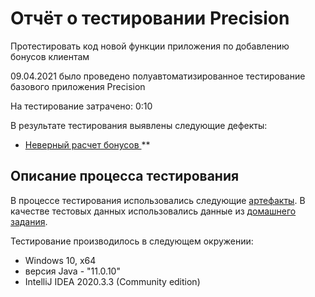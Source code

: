 # Отчёт о тестировании Precision

Протестировать код новой функции приложения по добавлению бонусов клиентам 

09.04.2021 было проведено полуавтоматизированное тестирование базового приложения Precision

На тестирование затрачено: 0:10 

В результате тестирования выявлены следующие дефекты:
* [Неверный расчет бонусов
](https://github.com/avbochkareva/java1.3/issues/2)**

## Описание процесса тестирования

В процессе тестирования использовались следующие [артефакты](https://github.com/avbochkareva/java1.3/blob/master/artifact.md).
В качестве тестовых данных использовались данные из [домашнего задания](https://github.com/netology-code/javaqa-homeworks/tree/master/programming).

Тестирование производилось в следующем окружении:
* Windows 10, x64
* версия Java - "11.0.10"
* IntelliJ IDEA 2020.3.3 (Community edition)
